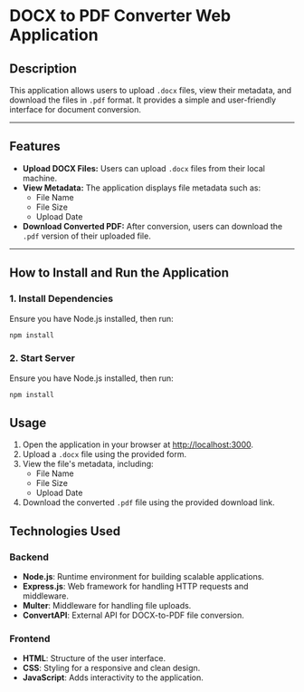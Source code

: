 # DOCX to PDF Converter Web Application

## Description
This application allows users to upload `.docx` files, view their metadata, and download the files in `.pdf` format. It provides a simple and user-friendly interface for document conversion.

---

## Features
- **Upload DOCX Files:** Users can upload `.docx` files from their local machine.
- **View Metadata:** The application displays file metadata such as:
  - File Name
  - File Size
  - Upload Date
- **Download Converted PDF:** After conversion, users can download the `.pdf` version of their uploaded file.

---

## How to Install and Run the Application

### 1. Install Dependencies
Ensure you have Node.js installed, then run:
```bash
npm install
```
### 2. Start Server
Ensure you have Node.js installed, then run:
```bash
npm install
```
## Usage

1. Open the application in your browser at [http://localhost:3000](http://localhost:3000).
2. Upload a `.docx` file using the provided form.
3. View the file's metadata, including:
   - File Name
   - File Size
   - Upload Date
4. Download the converted `.pdf` file using the provided download link.
## Technologies Used

### Backend

- **Node.js**: Runtime environment for building scalable applications.
- **Express.js**: Web framework for handling HTTP requests and middleware.
- **Multer**: Middleware for handling file uploads.
- **ConvertAPI**: External API for DOCX-to-PDF file conversion.

### Frontend

- **HTML**: Structure of the user interface.
- **CSS**: Styling for a responsive and clean design.
- **JavaScript**: Adds interactivity to the application.
